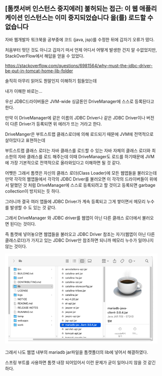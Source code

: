 

## [톰캣서버 인스턴스 중지에러] 불허되는 접근: 이 웹 애플리케이션 인스턴스는 이미 중지되었습니다 을(를) 로드할 수 없습니다


자바 웹개발자 워크북을 공부중에 코드 (java, jsp)를 수정한 뒤에 갑자기 오류가 떴다.
 

처음부터 떳던 것도 아니고 갑자기 떠서 언제 어디서 어떻게 발생한 건지 알 수없었지만, StackOverFlow에서 해답을 얻을 수 있었다.

 

https://stackoverflow.com/questions/6981564/why-must-the-jdbc-driver-be-put-in-tomcat-home-lib-folder

 

 

솔직히 아무리 읽어도 뭔말인지 이해하기 힘들었는데

 

내가 이해한 바로는...

 

우선 JDBC드라이버들은 JVM-wide 싱글톤인 DriveManager에 스스로 등록된다고 한다.

만약 이 DriveManager에 같은 이름의 JDBC Driver나 같은 JDBC Driver이나 버전이 다른 Driver가 등록되면 위 에러가 뜨는 거라고 한다.

 

DriveManger은 부트스트랩 클래스로더에 의해 로드되기 때문에 JVM에 전역적으로 살아있다고 표현하는데 

부트스트랩 클래스 로더는 자바 클래스를 로드할 수 있는 자바 자체의 클래스 로더와 최소한의 자바 클래스를 로드 해주는데 이때 DriveManager도 로드를 하기때문에 JVM에 가장 기본적으로 전역적으로 올라와있다고 이해하면 될 것 같다.

 

어쨋든 그래서 톰캣은 자신의 클래스 로더(Class Loader)에 모든 웹앱들을 불러오는데 만약 각각의 웹앱들에서 각각의 JDBC Driver를 불러오면 이 각각의 드라이버들이 위에서 말했던 것 처럼 DriveManager에 스스로 등록되려고 할 것이고 등록되면 garbage collection이 방지되는 듯 하다.

 

그러니까 결국 여러 앱들에 JDBC Driver가 계속 등록되고 그게 쌓이면서 메모리 누수를 발생할 수 도 있는 것 같다.

 

그래서 DriveManager 와 JDBC driver를 웹앱이 아닌 다른 클래스 로더에서 불러오면 된다는 것이다.

즉 톰캣에 넣어놓으면 웹앱들을 불러오고 JDBC Driver 참조는 자기(웹앱이 아닌 다른 클래스로더)가 가지고 있는 JDBC Driver만 참조하면 되니까 메모리 누수가 일어나지 않는 것이다.

 
![Untitled](./assets/0918-1.png)

그래서 나도 웹앱 내부의 mariadb  jar파일을 톰캣폴더의 lib에 넣어서 해결하였다.

 


 

스프링 부트를 사용하면 톰캣 내장 되어있어서 이런 문제가 굳이 일어나지 않을 것 같긴 하다.